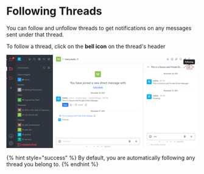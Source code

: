 # Following Threads

You can follow and unfollow threads to get notifications on any messages sent under that thread.

To follow a thread, click on the **bell icon** on the thread's header

![](<../../../../../.gitbook/assets/image (686) (1) (1) (1).png>)

{% hint style="success" %}
By default, you are automatically following any thread you belong to.
{% endhint %}
